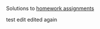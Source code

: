 Solutions to [homework assignments](http://www.seas.upenn.edu/~cis194/spring13/lectures.html)

test edit
edited again
